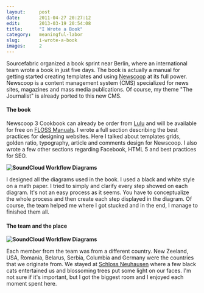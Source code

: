 ```yaml
---
layout:     post
date:       2011-04-27 20:27:12
edit:       2013-03-19 20:54:08
title:      "I Wrote a Book"
category:   meaningful-labor
slug:       i-wrote-a-book
images:     2
---
```


Sourcefabric organized a book sprint near Berlin, where an international team wrote a book in just five days. The book is actually a manual for getting started creating templates and using [Newscoop](http://www.sourcefabric.org/en/newscoop/) at its full power. Newscoop is a content management system (CMS) specialized for news sites, magazines and mass media publications. Of course, my theme "The Journalist" is already ported to this new CMS.

#### The book

Newscoop 3 Cookbook can already be order from [Lulu](http://www.lulu.com/shop/search.ep?keyWords=Newscoop) and will be available for free on [FLOSS Manuals](http://en.flossmanuals.net/). I wrote a full section describing the best practices for designing websites. Here I talked about templates grids, golden ratio, typography, article and comments design for Newscoop. I also wrote a few other sections regarding Facebook, HTML 5 and best practices for SEO.

**![SoundCloud Workflow Diagrams](/images/cookbook-graph.jpg)**

I designed all the diagrams used in the book. I used a black and white style on a math paper. I tried to simply and clarify every step showed on each diagram. It's not an easy process as it seems. You have to conceptualize the whole process and then create each step displayed in the diagram. Of course, the team helped me where I got stucked and in the end, I manage to finished them all.

####  The team and the place

**![SoundCloud Workflow Diagrams](/images/cookbook-team.jpg)**

Each member from the team was from a different country. New Zeeland, USA, Romania, Belarus, Serbia, Columbia and Germany were the countries that we originate from. We stayed at [Schloss Neuhausen](http://www.schloss-neuhausen.de/) where a few black cats entertained us and blossoming trees put some light on our faces. I'm not sure if it's important, but I got the biggest room and I enjoyed each moment spent here.
